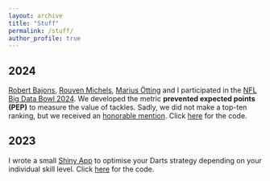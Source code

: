 ```yaml
---
layout: archive
title: "Stuff"
permalink: /stuff/
author_profile: true
---
```


## 2024
[Robert Bajons](https://www.wu.ac.at/statmath/faculty-staff/faculty/robert-bajons/), [Rouven Michels](https://www.uni-bielefeld.de/fakultaeten/wirtschaftswissenschaften/lehrbereiche/stats/team/rouven-michels-(b.sc.)/), [Marius Ötting](https://www.uni-bielefeld.de/fakultaeten/wirtschaftswissenschaften/lehrbereiche/stats/team/marius-otting-(m.sc.)/) and I participated in the [NFL Big Data Bowl 2024](https://www.kaggle.com/competitions/nfl-big-data-bowl-2024). We developed the metric **prevented expected points (PEP)** to measure the value of tackles. Sadly, we did not make a top-ten ranking, but we received an [honorable mention](https://x.com/StatsbyLopez/status/1753151459892367574?s=20). Click [here](https://github.com/janoleko/PEP) for the code.

## 2023
I wrote a small [Shiny App](https://janoleko.shinyapps.io/DartsOptimizeR/) to optimise your Darts strategy depending on your individual skill level. Click [here](https://github.com/janoleko/DartsOptimizeR) for the code.
